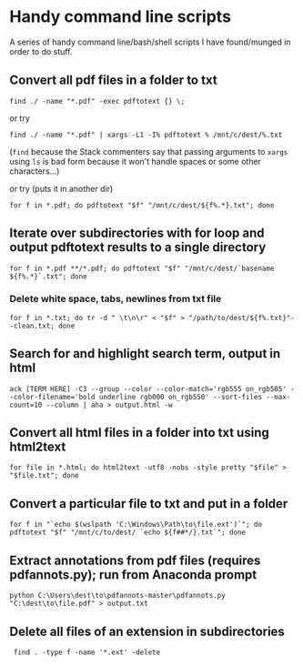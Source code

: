 # Handy command line scripts
A series of handy command line/bash/shell scripts I have found/munged in order to do stuff. 

## Convert all pdf files in a folder to txt
```
find ./ -name "*.pdf" -exec pdftotext {} \;
```

or try
```
find ./ -name "*.pdf" | xargs -L1 -I% pdftotext % /mnt/c/dest/%.txt
```
(`find` because the Stack commenters say that passing arguments to `xargs` using `ls` is bad form because it won't handle spaces or some other characters...)

or try (puts it in another dir)
```
for f in *.pdf; do pdftotext "$f" "/mnt/c/dest/${f%.*}.txt"; done
```

## Iterate over subdirectories with for loop and output pdftotext results to a single directory
```
for f in *.pdf **/*.pdf; do pdftotext "$f" "/mnt/c/dest/`basename ${f%.*}`.txt"; done
```

### Delete white space, tabs, newlines from txt file
```
for f in *.txt; do tr -d " \t\n\r" < "$f" > "/path/to/dest/${f%.txt}"--clean.txt; done
```

## Search for and highlight search term, output in html
```
ack [TERM HERE] -C3 --group --color --color-match='rgb555 on_rgb505' --color-filename='bold underline rgb000 on_rgb550' --sort-files --max-count=10 --column | aha > output.html -w
```

## Convert all html files in a folder into txt using html2text
```
for file in *.html; do html2text -utf8 -nobs -style pretty "$file" > "$file.txt"; done
```

## Convert a particular file to txt and put in a folder
```
for f in "`echo $(wslpath 'C:\Windows\Path\to\file.ext')`"; do pdftotext "$f" "/mnt/c/to/dest/ `echo ${f##*/}.txt`"; done
```

## Extract annotations from pdf files (requires pdfannots.py); run from Anaconda prompt
```
python C:\Users\dest\to\pdfannots-master\pdfannots.py "C:\dest\to\file.pdf" > output.txt
```

## Delete all files of an extension in subdirectories
```
 find . -type f -name '*.ext' -delete
 ```

